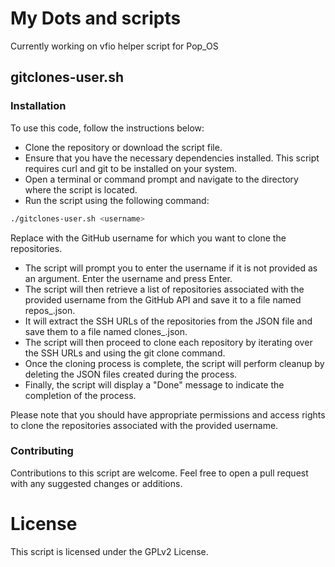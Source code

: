 # My Dots and scripts


Currently working on vfio helper script for Pop_OS

## gitclones-user.sh
### Installation

To use this code, follow the instructions below:

* Clone the repository or download the script file.
* Ensure that you have the necessary dependencies installed. This script requires curl and git to be installed on your system.
* Open a terminal or command prompt and navigate to the directory where the script is located.
* Run the script using the following command:

```bash
./gitclones-user.sh <username>
```

Replace <username> with the GitHub username for which you want to clone the repositories.

* The script will prompt you to enter the username if it is not provided as an argument. Enter the username and press Enter.
* The script will then retrieve a list of repositories associated with the provided username from the GitHub API and save it to a file named repos_<username>.json.
* It will extract the SSH URLs of the repositories from the JSON file and save them to a file named clones_<username>.json.
* The script will then proceed to clone each repository by iterating over the SSH URLs and using the git clone command.
* Once the cloning process is complete, the script will perform cleanup by deleting the JSON files created during the process.
* Finally, the script will display a "Done" message to indicate the completion of the process.

Please note that you should have appropriate permissions and access rights to clone the repositories associated with the provided username.

### Contributing

Contributions to this script are welcome. Feel free to open a pull request with any suggested changes or additions.
# License

This script is licensed under the GPLv2 License.
